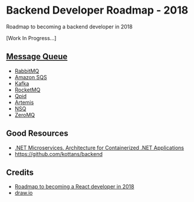# Backend Developer Roadmap - 2018
Roadmap to becoming a backend developer in 2018

[Work In Progress...]

## [Message Queue ](https://www.cloudamqp.com/blog/2014-12-03-what-is-message-queuing.html)
- [RabbitMQ](https://www.rabbitmq.com/)
- [Amazon SQS](https://aws.amazon.com/sqs/)
- [Kafka](https://kafka.apache.org/)
- [RocketMQ](https://rocketmq.incubator.apache.org/)
- [Qpid](https://qpid.apache.org/)
- [Artemis](https://activemq.apache.org/artemis/)
- [NSQ](http://nsq.io/)
- [ZeroMQ](http://zeromq.org/)

## Good Resources
* [.NET Microservices. Architecture for Containerized .NET Applications](https://docs.microsoft.com/en-us/dotnet/standard/microservices-architecture/)
* https://github.com/kottans/backend

## Credits
* [Roadmap to becoming a React developer in 2018](https://github.com/adam-golab/react-developer-roadmap)
* [draw.io](https://www.draw.io/)
